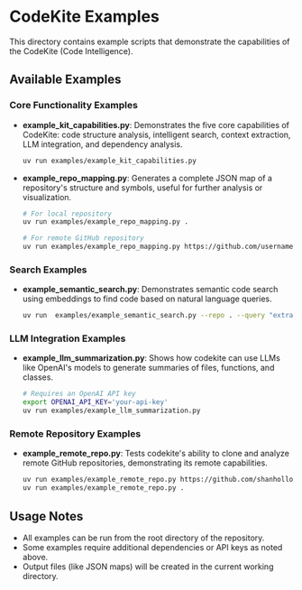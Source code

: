 # CodeKite Examples

This directory contains example scripts that demonstrate the capabilities of the CodeKite (Code Intelligence).

## Available Examples

### Core Functionality Examples

- **example_kit_capabilities.py**: Demonstrates the five core capabilities of CodeKite: code structure analysis, intelligent search, context extraction, LLM integration, and dependency analysis.

  ```sh
  uv run examples/example_kit_capabilities.py
  ```

- **example_repo_mapping.py**: Generates a complete JSON map of a repository's structure and symbols, useful for further analysis or visualization.

  ```sh
  # For local repository
  uv run examples/example_repo_mapping.py .

  # For remote GitHub repository
  uv run examples/example_repo_mapping.py https://github.com/username/repo
  ```

### Search Examples

- **example_semantic_search.py**: Demonstrates semantic code search using embeddings to find code based on natural language queries.

  ```sh
  uv run  examples/example_semantic_search.py --repo . --query "extract\_symbols"
  ```

### LLM Integration Examples

- **example_llm_summarization.py**: Shows how codekite can use LLMs like OpenAI's models to generate summaries of files, functions, and classes.

  ```sh
  # Requires an OpenAI API key
  export OPENAI_API_KEY='your-api-key'
  uv run examples/example_llm_summarization.py
  ```

### Remote Repository Examples

- **example_remote_repo.py**: Tests codekite's ability to clone and analyze remote GitHub repositories, demonstrating its remote capabilities.

  ```sh
  uv run examples/example_remote_repo.py https://github.com/shanholloman/codemapper
  uv run examples/example_remote_repo.py .
  ```

## Usage Notes

- All examples can be run from the root directory of the repository.
- Some examples require additional dependencies or API keys as noted above.
- Output files (like JSON maps) will be created in the current working directory.

